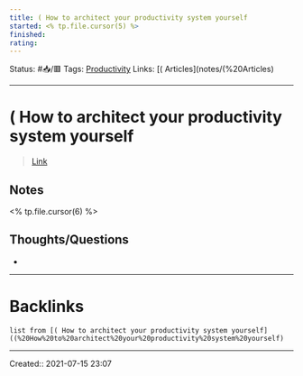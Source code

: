 ```yaml
---
title: ( How to architect your productivity system yourself
started: <% tp.file.cursor(5) %>
finished:
rating: 
---
```

Status: #📥/🟥
Tags: [Productivity](Productivity)
Links: [( Articles](notes/(%20Articles)
___
# ( How to architect your productivity system yourself
> [Link](https://www.maximecote.me/blog/how-to-architect-your-productivity-system-yourself/)
## Notes
<% tp.file.cursor(6) %>
## Thoughts/Questions
- 
___
# Backlinks
```dataview
list from [( How to architect your productivity system yourself]((%20How%20to%20architect%20your%20productivity%20system%20yourself)
```
___

Created:: 2021-07-15 23:07

